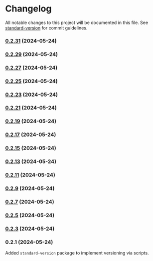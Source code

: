 # Changelog

All notable changes to this project will be documented in this file. See [standard-version](https://github.com/conventional-changelog/standard-version) for commit guidelines.

### [0.2.31](https://github.com/TGBox/export-lib-test/compare/v0.2.29...v0.2.31) (2024-05-24)

### [0.2.29](///compare/v0.2.27...v0.2.29) (2024-05-24)

### [0.2.27](///compare/v0.2.25...v0.2.27) (2024-05-24)

### [0.2.25](///compare/v0.2.23...v0.2.25) (2024-05-24)

### [0.2.23](///compare/v0.2.21...v0.2.23) (2024-05-24)

### [0.2.21](///compare/v0.2.19...v0.2.21) (2024-05-24)

### [0.2.19](///compare/v0.2.17...v0.2.19) (2024-05-24)

### [0.2.17](///compare/v0.2.15...v0.2.17) (2024-05-24)

### [0.2.15](///compare/v0.2.13...v0.2.15) (2024-05-24)

### [0.2.13](///compare/v0.2.11...v0.2.13) (2024-05-24)

### [0.2.11](///compare/v0.2.9...v0.2.11) (2024-05-24)

### [0.2.9](///compare/v0.2.7...v0.2.9) (2024-05-24)

### [0.2.7](///compare/v0.2.5...v0.2.7) (2024-05-24)

### [0.2.5](///compare/v0.2.3...v0.2.5) (2024-05-24)

### [0.2.3](///compare/v0.2.1...v0.2.3) (2024-05-24)

### 0.2.1 (2024-05-24)

Added `standard-version` package to implement versioning via scripts.